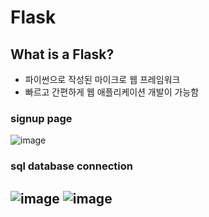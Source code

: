 # Flask
## What is a Flask?
- 파이썬으로 작성된 마이크로 웹 프레임워크
- 빠르고 간편하게 웹 애플리케이션 개발이 가능함

### signup page
![image](https://github.com/Yu-Miri/Flask/assets/121469490/4d5ff90e-67d9-49e2-96ee-61cdbcd51eec)

### sql database connection
![image](https://github.com/Yu-Miri/Flask/assets/121469490/eb1f8d1c-b9b8-4fba-a2bf-951896fa0da5)
![image](https://github.com/Yu-Miri/Flask/assets/121469490/ee2d2e49-ab3f-4111-99b4-bcbd990fdc37)
--------
